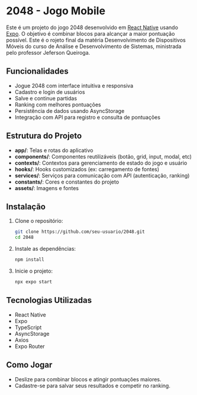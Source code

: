 # 2048 - Jogo Mobile

Este é um projeto do jogo 2048 desenvolvido em [React Native](https://reactnative.dev/) usando [Expo](https://expo.dev/). O objetivo é combinar blocos para alcançar a maior pontuação possível. Este é o rojeto final da matéria Desenvolvimento de Dispositivos Móveis do curso de Análise e Desenvolvimento de Sistemas, ministrada pelo professor Jeferson Queiroga.

## Funcionalidades

- Jogue 2048 com interface intuitiva e responsiva
- Cadastro e login de usuários
- Salve e continue partidas
- Ranking com melhores pontuações
- Persistência de dados usando AsyncStorage
- Integração com API para registro e consulta de pontuações

## Estrutura do Projeto

- **app/**: Telas e rotas do aplicativo
- **components/**: Componentes reutilizáveis (botão, grid, input, modal, etc)
- **contexts/**: Contextos para gerenciamento de estado do jogo e usuário
- **hooks/**: Hooks customizados (ex: carregamento de fontes)
- **services/**: Serviços para comunicação com API (autenticação, ranking)
- **constants/**: Cores e constantes do projeto
- **assets/**: Imagens e fontes

## Instalação

1. Clone o repositório:
   ```bash
   git clone https://github.com/seu-usuario/2048.git
   cd 2048
   ```

2. Instale as dependências:
   ```bash
   npm install
   ```

3. Inicie o projeto:
   ```bash
   npx expo start
   ```


## Tecnologias Utilizadas

- React Native
- Expo
- TypeScript
- AsyncStorage
- Axios
- Expo Router

## Como Jogar

- Deslize para combinar blocos e atingir pontuações maiores.
- Cadastre-se para salvar seus resultados e competir no ranking.
